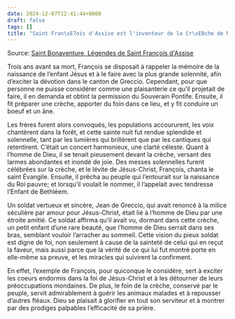 ```yaml
---
date: 2024-12-07T12:41:44+0000
draft: false
tags: []
title: "Saint Fran\xE7ois d'Assise est l'inventeur de la Cr\xE8che de No\xEBl"
---
```




Source: [Saint Bonaventure, Légendes de Saint François d'Assise](https://www.google.fr/books/edition/L%C3%A9gende_de_Saint_Fran%C3%A7ois_d_Assise_par/e5rW2w07NP4C?hl=en&gbpv=1&dq=cr%C3%A8che&pg=PA180&printsec=frontcover)

Trois ans avant sa mort, François se disposait à rappeler la mémoire de la naissance de l’enfant Jésus et à le faire avec la plus grande solennité, afin d’exciter la dévotion dans le canton de Greccio. Cependant, pour que personne ne puisse considérer comme une plaisanterie ce qu’il projetait de faire, il en demanda et obtint la permission du Souverain Pontife. Ensuite, il fit préparer une crèche, apporter du foin dans ce lieu, et y fit conduire un boeuf et un âne.

Les frères furent alors convoqués, les populations accoururent, les voix chantèrent dans la forêt, et cette sainte nuit fut rendue splendide et solennelle, tant par les lumières qui brillèrent que par les cantiques qui retentirent. C’était un concert harmonieux, une clarté céleste. Quant à l’homme de Dieu, il se tenait pieusement devant la crèche, versant des larmes abondantes et inondé de joie. Des messes solennelles furent célébrées sur la crèche, et le lévite de Jésus-Christ, François, chanta le saint Évangile. Ensuite, il prêcha au peuple qui l’entourait sur la naissance du Roi pauvre; et lorsqu’il voulait le nommer, il l’appelait avec tendresse l’Enfant de Bethléem.

Un soldat vertueux et sincère, Jean de Greccio, qui avait renoncé à la milice séculière par amour pour Jésus-Christ, était lié à l’homme de Dieu par une étroite amitié. Ce soldat affirma qu’il avait vu, dormant dans cette crèche, un petit enfant d’une rare beauté, que l’homme de Dieu serrait dans ses bras, semblant vouloir l’arracher au sommeil. Cette vision du pieux soldat est digne de foi, non seulement à cause de la sainteté de celui qui en reçut la faveur, mais aussi parce que la vérité de ce qui lui fut montré porte en elle-même sa preuve, et les miracles qui suivirent la confirment.

En effet, l’exemple de François, pour quiconque le considère, sert à exciter les coeurs endormis dans la foi de Jésus-Christ et à les détourner de leurs préoccupations mondaines. De plus, le foin de la crèche, conservé par le peuple, servit admirablement à guérir les animaux malades et à repousser d’autres fléaux. Dieu se plaisait à glorifier en tout son serviteur et à montrer par des prodiges palpables l’efficacité de sa prière.


